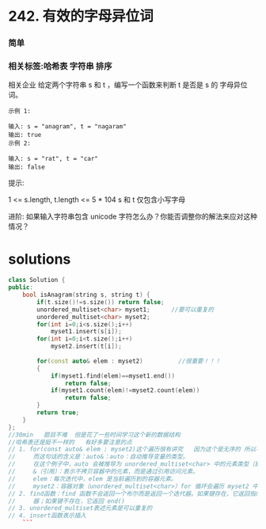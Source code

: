 # 242. 有效的字母异位词

### 简单
### 相关标签:哈希表 字符串 排序
相关企业
给定两个字符串 s 和 t ，编写一个函数来判断 t 是否是 s 的 
字母异位词。
```
示例 1:

输入: s = "anagram", t = "nagaram"
输出: true
示例 2:

输入: s = "rat", t = "car"
输出: false
 ```

提示:

1 <= s.length, t.length <= 5 * 104
s 和 t 仅包含小写字母
 

进阶: 如果输入字符串包含 unicode 字符怎么办？你能否调整你的解法来应对这种情况？

# solutions
```cpp
class Solution {
public:
    bool isAnagram(string s, string t) {
        if(t.size()!=s.size()) return false;
        unordered_multiset<char> myset1;      //要可以重复的
        unordered_multiset<char> myset2;
        for(int i=0;i<s.size();i++)
            myset1.insert(s[i]);
        for(int i=0;i<t.size();i++)
            myset2.insert(t[i]);
                
        for(const auto& elem : myset2)          //很重要！！！
        {   
            if(myset1.find(elem)==myset1.end())
                return false;
            if(myset1.count(elem)!=myset2.count(elem))   
                return false;                   
        }                        
        return true;
    }
};
//30min   题目不难  但是花了一些时间学习这个新的数据结构
//哈希表还是挺不一样的   有好多要注意的点
// 1. for(const auto& elem : myset2)这个遍历很有讲究   因为这个是无序的 所以不能用下表访问
//     而这句话的含义是：auto&：auto：自动推导变量的类型。
//     在这个例子中，auto 会被推导为 unordered_multiset<char> 中的元素类型（即 char）。
//     &（引用）：表示不拷贝容器中的元素，而是通过引用访问元素。
//     elem：每次迭代中，elem 是当前遍历到的容器元素。
//     myset2：容器对象（unordered_multiset<char>）for 循环会遍历 myset2 中的每个元素
// 2. find函数：find 函数不会返回一个布尔而是返回一个迭代器。如果键存在，它返回指向该键的迭代 
//     器；如果键不存在，它返回 end()
// 3. unordered_multiset表述元素是可以重复的
// 4. insert函数表示插入
    ```
